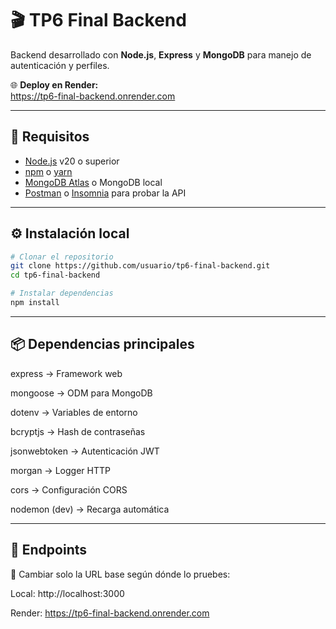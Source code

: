 # 🎬 TP6 Final Backend

Backend desarrollado con **Node.js**, **Express** y **MongoDB** para manejo de autenticación y perfiles.

🌐 **Deploy en Render:**  
https://tp6-final-backend.onrender.com

---

## 📌 Requisitos

- [Node.js](https://nodejs.org/) v20 o superior  
- [npm](https://www.npmjs.com/) o [yarn](https://yarnpkg.com/)  
- [MongoDB Atlas](https://www.mongodb.com/atlas) o MongoDB local  
- [Postman](https://www.postman.com/) o [Insomnia](https://insomnia.rest/) para probar la API  

---

## ⚙️ Instalación local

```bash
# Clonar el repositorio
git clone https://github.com/usuario/tp6-final-backend.git
cd tp6-final-backend

# Instalar dependencias
npm install
```
---

## 📦 Dependencias principales
express → Framework web

mongoose → ODM para MongoDB

dotenv → Variables de entorno

bcryptjs → Hash de contraseñas

jsonwebtoken → Autenticación JWT

morgan → Logger HTTP

cors → Configuración CORS

nodemon (dev) → Recarga automática

---

## 📡 Endpoints
🔹 Cambiar solo la URL base según dónde lo pruebes:

Local: http://localhost:3000

Render: https://tp6-final-backend.onrender.com

